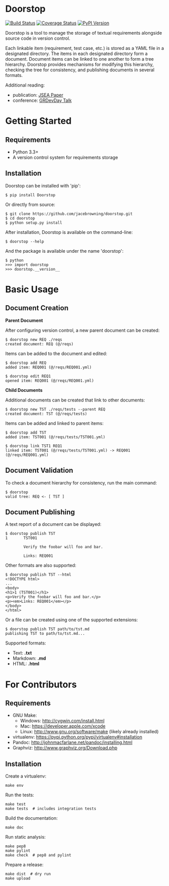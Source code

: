 Doorstop
========

[![Build Status](https://travis-ci.org/jacebrowning/doorstop.png?branch=master)](https://travis-ci.org/jacebrowning/doorstop)
[![Coverage Status](https://coveralls.io/repos/jacebrowning/doorstop/badge.png?branch=master)](https://coveralls.io/r/jacebrowning/doorstop?branch=master)
[![PyPI Version](https://badge.fury.io/py/Doorstop.png)](http://badge.fury.io/py/Doorstop)

Doorstop is a tool to manage the storage of textual requirements alongside source code in version control.

Each linkable item (requirement, test case, etc.) is stored as a YAML file in a designated directory. The items in each designated directory form a document. Document items can be linked to one another to form a tree hierarchy. Doorstop provides mechanisms for modifying this hierarchy, checking the tree for consistency, and publishing documents in several formats.

Additional reading:

- publication: [JSEA Paper](http://www.scirp.org/journal/PaperInformation.aspx?PaperID=44268#.UzYtfWRdXEZ)
- conference: [GRDevDay Talk](https://speakerdeck.com/jacebrowning/doorstop-requirements-management-using-python-and-version-control)

Getting Started
===============

Requirements
------------

* Python 3.3+
* A version control system for requirements storage


Installation
------------

Doorstop can be installed with 'pip':

    $ pip install Doorstop

Or directly from source:

    $ git clone https://github.com/jacebrowning/doorstop.git
    $ cd doorstop
    $ python setup.py install

After installation, Doorstop is available on the command-line:

    $ doorstop --help

And the package is available under the name 'doorstop':

    $ python
    >>> import doorstop
    >>> doorstop.__version__



Basic Usage
===========

Document Creation
-----------------

**Parent Document**

After configuring version control, a new parent document can be created:

    $ doorstop new REQ ./reqs
    created document: REQ (@/reqs)

Items can be added to the document and edited:

    $ doorstop add REQ
    added item: REQ001 (@/reqs/REQ001.yml)

    $ doorstop edit REQ1
    opened item: REQ001 (@/reqs/REQ001.yml)

**Child Documents**

Additional documents can be created that link to other documents:

    $ doorstop new TST ./reqs/tests --parent REQ
    created document: TST (@/reqs/tests)

Items can be added and linked to parent items:

    $ doorstop add TST
    added item: TST001 (@/reqs/tests/TST001.yml)

    $ doorstop link TST1 REQ1
    linked item: TST001 (@/reqs/tests/TST001.yml) -> REQ001 (@/reqs/REQ001.yml)


Document Validation
-------------------

To check a document hierarchy for consistency, run the main command:

    $ doorstop
    valid tree: REQ <- [ TST ]


Document Publishing
-------------------

A text report of a document can be displayed:

    $ doorstop publish TST
    1       TST001

            Verify the foobar will foo and bar.

            Links: REQ001

Other formats are also supported:

    $ doorstop publish TST --html
    <!DOCTYPE html>
    ...
    <body>
    <h1>1 (TST001)</h1>
    <p>Verify the foobar will foo and bar.</p>
    <p><em>Links: REQ001</em></p>
    </body>
    </html>

Or a file can be created using one of the supported extensions:

    $ doorstop publish TST path/to/tst.md
    publishing TST to path/to/tst.md...

Supported formats:

-   Text: **.txt**
-   Markdown: **.md**
-   HTML: **.html**



For Contributors
================

Requirements
------------

* GNU Make:
    * Windows: http://cygwin.com/install.html
    * Mac: https://developer.apple.com/xcode
    * Linux: http://www.gnu.org/software/make (likely already installed)
* virtualenv: https://pypi.python.org/pypi/virtualenv#installation
* Pandoc: http://johnmacfarlane.net/pandoc/installing.html
* Graphviz: http://www.graphviz.org/Download.php


Installation
------------

Create a virtualenv:

    make env

Run the tests:

    make test
    make tests  # includes integration tests

Build the documentation:

    make doc

Run static analysis:

    make pep8
    make pylint
    make check  # pep8 and pylint

Prepare a release:

    make dist  # dry run
    make upload
